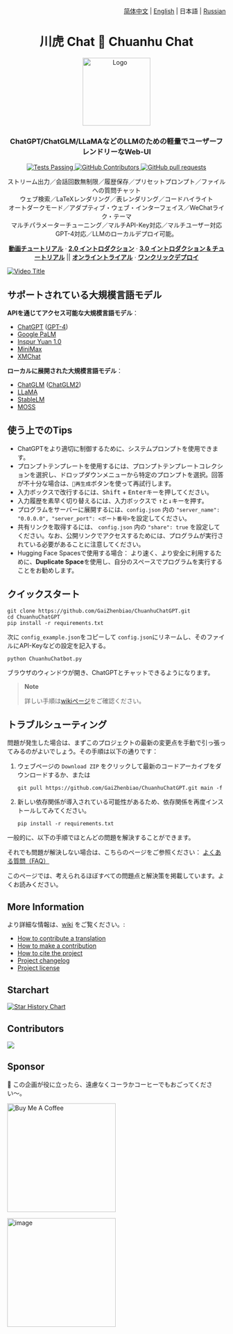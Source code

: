 <div align="right">
  <!-- Language: -->
  <a title="Chinese" href="../README.md">简体中文</a> | <a title="English" href="README_en.md">English</a> | 日本語 |  <a title="Russian" href="README_ru.md">Russian</a>
</div>

<h1 align="center">川虎 Chat 🐯 Chuanhu Chat</h1>
<div align="center">
  <a href="https://github.com/GaiZhenBiao/ChuanhuChatGPT">
    <img src="https://github.com/GaiZhenbiao/ChuanhuChatGPT/assets/70903329/aca3a7ec-4f1d-4667-890c-a6f47bf08f63" alt="Logo" height="156">
  </a>

<p align="center">
    <h3>ChatGPT/ChatGLM/LLaMAなどのLLMのための軽量でユーザーフレンドリーなWeb-UI</h3>
    <p align="center">
      <a href="https://github.com/GaiZhenbiao/ChuanhuChatGPT/blob/main/LICENSE">
        <img alt="Tests Passing" src="https://img.shields.io/github/license/GaiZhenbiao/ChuanhuChatGPT" />
      </a>
      <a href="https://gradio.app/">
        <img alt="GitHub Contributors" src="https://img.shields.io/badge/Base-Gradio-fb7d1a?style=flat" />
      </a>
      <a href="https://t.me/tkdifferent">
        <img alt="GitHub pull requests" src="https://img.shields.io/badge/Telegram-Group-blue.svg?logo=telegram" />
      </a>
      <p>
        ストリーム出力／会話回数無制限／履歴保存／プリセットプロンプト／ファイルへの質問チャット<br>
        ウェブ検索／LaTeXレンダリング／表レンダリング／コードハイライト<br>
        オートダークモード／アダプティブ・ウェブ・インターフェイス／WeChatライク・テーマ<br />
        マルチパラメーターチューニング／マルチAPI-Key対応／マルチユーザー対応<br>
        GPT-4対応／LLMのローカルデプロイ可能。
      </p>
      <a href="https://www.youtube.com/watch?v=MtxS4XZWbJE"><strong>動画チュートリアル</strong></a>
        ·
      <a href="https://www.youtube.com/watch?v=77nw7iimYDE"><strong>2.0 イントロダクション</strong></a>
        ·
      <a href="https://www.youtube.com/watch?v=x-O1jjBqgu4"><strong>3.0 イントロダクション & チュートリアル</strong></a>
	||
      <a href="https://huggingface.co/spaces/JohnSmith9982/ChuanhuChatGPT"><strong>オンライントライアル</strong></a>
      	·
      <a href="https://huggingface.co/login?next=%2Fspaces%2FJohnSmith9982%2FChuanhuChatGPT%3Fduplicate%3Dtrue"><strong>ワンクリックデプロイ</strong></a>
    </p>
  </p>
</div>

[![Video Title](https://github.com/GaiZhenbiao/ChuanhuChatGPT/assets/51039745/0eee1598-c2fd-41c6-bda9-7b059a3ce6e7.jpg)](https://github.com/GaiZhenbiao/ChuanhuChatGPT/assets/51039745/0eee1598-c2fd-41c6-bda9-7b059a3ce6e7?autoplay=1)
## サポートされている大規模言語モデル

**APIを通じてアクセス可能な大規模言語モデル**：

- [ChatGPT](https://chat.openai.com) ([GPT-4](https://openai.com/product/gpt-4))
- [Google PaLM](https://developers.generativeai.google/products/palm)
- [Inspur Yuan 1.0](https://air.inspur.com/home)
- [MiniMax](https://api.minimax.chat/)
- [XMChat](https://github.com/MILVLG/xmchat)

**ローカルに展開された大規模言語モデル**：

- [ChatGLM](https://github.com/THUDM/ChatGLM-6B) ([ChatGLM2](https://github.com/THUDM/ChatGLM2-6B))
- [LLaMA](https://github.com/facebookresearch/llama)
- [StableLM](https://github.com/Stability-AI/StableLM)
- [MOSS](https://github.com/OpenLMLab/MOSS)

## 使う上でのTips

- ChatGPTをより適切に制御するために、システムプロンプトを使用できます。
- プロンプトテンプレートを使用するには、プロンプトテンプレートコレクションを選択し、ドロップダウンメニューから特定のプロンプトを選択。回答が不十分な場合は、`🔄再生成`ボタンを使って再試行します。
- 入力ボックスで改行するには、<kbd>Shift</kbd> + <kbd>Enter</kbd>キーを押してください。
- 入力履歴を素早く切り替えるには、入力ボックスで <kbd>↑</kbd>と<kbd>↓</kbd>キーを押す。
- プログラムをサーバーに展開するには、`config.json` 内の `"server_name": "0.0.0.0", "server_port": <ポート番号>`を設定してください。
- 共有リンクを取得するには、 `config.json` 内の `"share": true` を設定してください。なお、公開リンクでアクセスするためには、プログラムが実行されている必要があることに注意してください。
- Hugging Face Spacesで使用する場合： より速く、より安全に利用するために、**Duplicate Space**を使用し、自分のスペースでプログラムを実行することをお勧めします。

## クイックスタート

```shell
git clone https://github.com/GaiZhenbiao/ChuanhuChatGPT.git
cd ChuanhuChatGPT
pip install -r requirements.txt
```

次に `config_example.json`をコピーして `config.json`にリネームし、そのファイルにAPI-Keyなどの設定を記入する。

```shell
python ChuanhuChatbot.py
```

ブラウザのウィンドウが開き、ChatGPTとチャットできるようになります。

> **Note**
>
> 詳しい手順は[wikiページ](https://github.com/GaiZhenbiao/ChuanhuChatGPT/wiki/使用教程)をご確認ください。

## トラブルシューティング

問題が発生した場合は、まずこのプロジェクトの最新の変更点を手動で引っ張ってみるのがよいでしょう。その手順は以下の通りです：

1. ウェブページの `Download ZIP` をクリックして最新のコードアーカイブをダウンロードするか、または
   ```shell
   git pull https://github.com/GaiZhenbiao/ChuanhuChatGPT.git main -f
   ```
2. 新しい依存関係が導入されている可能性があるため、依存関係を再度インストールしてみてください。
   ```
   pip install -r requirements.txt
   ```

一般的に、以下の手順でほとんどの問題を解決することができます。

それでも問題が解決しない場合は、こちらのページをご参照ください： [よくある質問（FAQ）](https://github.com/GaiZhenbiao/ChuanhuChatGPT/wiki/常见问题)

このページでは、考えられるほぼすべての問題点と解決策を掲載しています。よくお読みください。

## More Information

より詳細な情報は、[wiki](https://github.com/GaiZhenbiao/ChuanhuChatGPT/wiki) をご覧ください。:

- [How to contribute a translation](https://github.com/GaiZhenbiao/ChuanhuChatGPT/wiki/Localization)
- [How to make a contribution](https://github.com/GaiZhenbiao/ChuanhuChatGPT/wiki/贡献指南)
- [How to cite the project](https://github.com/GaiZhenbiao/ChuanhuChatGPT/wiki/使用许可#如何引用该项目)
- [Project changelog](https://github.com/GaiZhenbiao/ChuanhuChatGPT/wiki/更新日志)
- [Project license](https://github.com/GaiZhenbiao/ChuanhuChatGPT/wiki/使用许可)

## Starchart

[![Star History Chart](https://api.star-history.com/svg?repos=GaiZhenbiao/ChuanhuChatGPT&type=Date)](https://star-history.com/#GaiZhenbiao/ChuanhuChatGPT&Date)

## Contributors

<a href="https://github.com/GaiZhenbiao/ChuanhuChatGPT/graphs/contributors">
  <img src="https://contrib.rocks/image?repo=GaiZhenbiao/ChuanhuChatGPT" />
</a>

## Sponsor

🐯 この企画が役に立ったら、遠慮なくコーラかコーヒーでもおごってください〜。

<a href="https://www.buymeacoffee.com/ChuanhuChat" ><img src="https://img.buymeacoffee.com/button-api/?text=Buy me a coffee&emoji=&slug=ChuanhuChat&button_colour=219d53&font_colour=ffffff&font_family=Poppins&outline_colour=ffffff&coffee_colour=FFDD00" alt="Buy Me A Coffee" width="250"></a>

<img width="250" alt="image" src="https://user-images.githubusercontent.com/51039745/226920291-e8ec0b0a-400f-4c20-ac13-dafac0c3aeeb.JPG">
